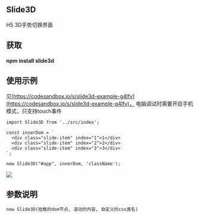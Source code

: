 ## Slide3D
H5 3D手势切换界面
## 获取
#### npm install slide3d
## 使用示例
见[https://codesandbox.io/s/slide3d-example-g4lfv](https://codesandbox.io/s/slide3d-example-g4lfv)，
电脑调试时需要开启手机模式，只支持touch事件
```
import Slide3D from '../src/index';

const innerDom = `
  <div class="slide-item" index="1">1</div>
  <div class="slide-item" index="2">2</div>
  <div class="slide-item" index="3">3</div>
`;

new Slide3D("#app", innerDom, 'className');
```
<img src="https://s2.ax1x.com/2019/10/03/uw2U0g.gif" />

## 参数说明

```
new Slide3D(挂载的dom节点, 滚动的内容, 自定义的css类名)
```

